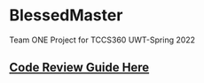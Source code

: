 # BlessedMaster
Team ONE Project for TCCS360 UWT-Spring 2022

## [Code Review Guide Here](https://drive.google.com/drive/folders/1opAGNqrY3sAavF14VGkTJKMUstP60PtS?usp=sharing)
